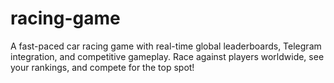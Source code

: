 # racing-game
A fast-paced car racing game with real-time global leaderboards, Telegram integration, and competitive gameplay. Race against players worldwide, see your rankings, and compete for the top spot!
